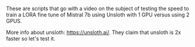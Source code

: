 These are scripts that go with a video on the subject of testing the speed to train a LORA fine tune of Mistral 7b using Unsloth with 1 GPU versus using 2 GPUS.  

More info about unsloth: https://unsloth.ai/.  They claim that unsloth is 2x faster so let's test it.
